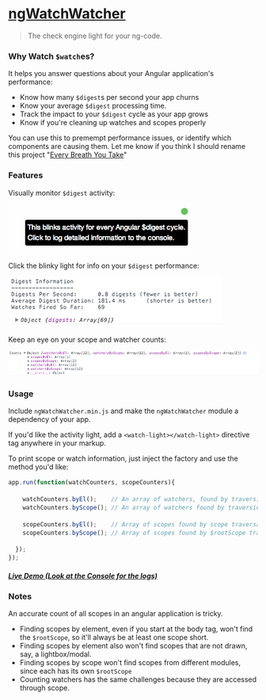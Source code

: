 # [ngWatchWatcher](http://simpleascouldbe.github.io/ngWatchWatcher/)

> The check engine light for your ng-code.


### Why Watch `$watch`es?

It helps you answer questions about your Angular application's performance:

* Know how many `$digest`s per second your app churns
* Know your average `$digest` processing time.
* Track the impact to your `$digest` cycle as your app grows
* Know if you're cleaning up watches and scopes properly

You can use this to premempt performance issues, or identify which components are causing them.
Let me know if you think I should rename this project "[Every Breath You Take](https://www.youtube.com/results?search_query=every+breath+you+take)"

### Features

Visually monitor `$digest` activity:

![$digest activity light](/blinky.gif?raw=true)

Click the blinky light for info on your `$digest` performance:

![detailed $digest info](/screenshot3.png?raw=true)

Keep an eye on your scope and watcher counts:

![Counts logged to console](/screenshot1.png?raw=true)


### Usage

Include `ngWatchWatcher.min.js` and make the `ngWatchWatcher` module a dependency of your app.

If you'd like the activity light, add a `<watch-light></watch-light>` directive tag anywhere in your markup.

To print scope or watch information, just inject the factory and use the method you'd like:

```javascript
app.run(function(watchCounters, scopeCounters){

    watchCounters.byEl();    // An array of watchers, found by traversing elements
    watchCounters.byScope(); // An array of watchers found by traversing from $rootScope

    scopeCounters.byEl();    // Array of scopes found by scope traversal
    scopeCounters.byScope(); // Array of scopes found by $rootScope traversal

  });
});
```

##### [Live Demo (Look at the Console for the logs)](http://simpleascouldbe.github.io/ngWatchWatcher/)

### Notes

An accurate count of all scopes in an angular application is tricky.

* Finding scopes by element, even if you start at the body tag, won't find the `$rootScope`, so it'll always be at least one scope short.
* Finding scopes by element also won't find scopes that are not drawn, say, a lightbox/modal.
* Finding scopes by scope won't find scopes from different modules, since each has its own `$rootScope`
* Counting watchers has the same challenges because they are accessed through scope.
